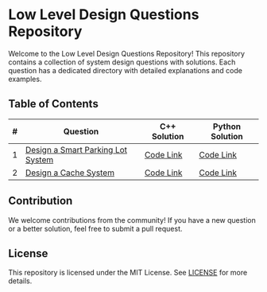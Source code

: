 # Low Level Design Questions Repository

Welcome to the Low Level Design Questions Repository! This repository contains a collection of system design questions with solutions. Each question has a dedicated directory with detailed explanations and code examples.

## Table of Contents

| #   | Question                              | C++ Solution                                                | Python Solution                                                |
|-----|---------------------------------------|-------------------------------------------------------------|--------------------------------------------------------------|
| 1   | [Design a Smart Parking Lot System](#design-smart-parking-lot-system) | [Code Link](https://github.com/ashujha301/System-Design/tree/main/SmartParkingLot/C%2B%2B)                   | [Code Link](https://github.com/ashujha301/System-Design/tree/main/SmartParkingLot/Java)                   |
| 2   | [Design a Cache System](#design-a-cache-system)   | [Code Link]()                   | [Code Link]()                   |

## Contribution

We welcome contributions from the community! If you have a new question or a better solution, feel free to submit a pull request.

## License

This repository is licensed under the MIT License. See [LICENSE](LICENSE) for more details.
